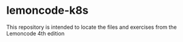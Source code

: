 # lemoncode-k8s
This repository is intended to locate the files and exercises from the Lemoncode 4th edition
